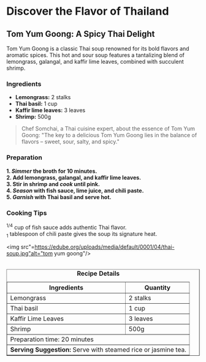 <!DOCTYPE html>
<html lang="en">
<head>
  <meta charset="UTF-8">
  <title>Taste of Travel</title>
  <meta name="description" content="Embark on a culinary adventure with Taste of Travel, exploring global flavor recipes.">
</head>

<body>
  <h1>Discover the Flavor of Thailand</h1>
  <h2>Tom Yum Goong: A Spicy Thai Delight</h2>
  <p>Tom Yum Goong is a classic Thai soup renowned for its bold flavors and aromatic spices. This hot and sour soup features a tantalizing blend of lemongrass, galangal, and kaffir lime leaves, combined with succulent shrimp.</p>

  <h3>Ingredients</h3>
  <ul>
    <li><strong>Lemongrass:</strong> 2 stalks</li>
    <li><strong>Thai basil:</strong> 1 cup</li>
    <li><strong>Kaffir lime leaves:</strong> 3 leaves</li>
    <li><strong>Shrimp:</strong> 500g</li>
  </ul>

  <blockquote>Chef Somchai, a Thai cuisine expert, about the essence of Tom Yum Goong: "The key to a delicious Tom Yum Goong lies in the balance of flavors – sweet, sour, salty, and spicy."</blockquote>

  <h3>Preparation</h3>
  <strong>1. <em>Simmer</em> the broth for 10 minutes.</strong><br>
  <strong>2. Add lemongrass, galangal, and kaffir lime leaves.</strong><br>
  <strong>3. Stir in shrimp and <em>cook</em> until pink.</strong><br>
  <strong>4. <em>Season</em> with fish sauce, lime juice, and chili paste.</strong><br>
  <strong>5. <em>Garnish</em> with Thai basil and serve hot.</strong>

  <h3>Cooking Tips</h3>
  <p>
    <sup>1/4</sup> cup of fish sauce adds authentic Thai flavor.<br>
    <sub>1</sub> tablespoon of chili paste gives the soup its signature heat.
  </p>
  
  <img src"=https://edube.org/uploads/media/default/0001/04/thai-soup.jpg"alt="tom yum goong"/>
  <br><br>
  <table border="1" cellpadding="5" cellspacing="0">
    <caption><strong>Recipe Details</strong></caption>
    <thead>
      <tr>
        <th>Ingredients</th>
        <th>Quantity</th>
      </tr>
    </thead>
    <tbody>
      <tr>
        <td>Lemongrass</td>
        <td>2 stalks</td>
      </tr>
      <tr>
        <td>Thai basil</td>
        <td>1 cup</td>
      </tr>
      <tr>
        <td>Kaffir Lime Leaves</td>
        <td>3 leaves</td>
      </tr>
      <tr>
        <td>Shrimp</td>
        <td>500g</td>
      </tr>
      <tr>
        <td colspan="2">Preparation time: 20 minutes</td>
      </tr>
      <tr>
        <td colspan="2"><strong>Serving Suggestion:</strong> Serve with steamed rice or jasmine tea.</td>
      </tr>
    </tbody>
  </table>
</body>
</html>
   

